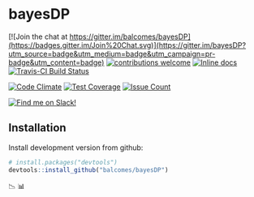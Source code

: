 # bayesDP
[![Join the chat at https://gitter.im/balcomes/bayesDP](https://badges.gitter.im/Join%20Chat.svg)](https://gitter.im/bayesDP?utm_source=badge&utm_medium=badge&utm_campaign=pr-badge&utm_content=badge)
[![contributions welcome](https://img.shields.io/badge/contributions-welcome-brightgreen.svg?style=flat)](https://github.com/balcomes/bayesDP/issues)
[![Inline docs](http://inch-ci.org/github/balcomes/bayesDP.svg?branch=master)](http://inch-ci.org/github/balcomes/bayesDP)
[![Travis-CI Build Status](https://travis-ci.org/balcomes/bayesDP.svg?branch=master)](https://travis-ci.org/balcomes/bayesDP)

[![Code Climate](https://codeclimate.com/github/balcomes/bayesDP/badges/gpa.svg)](https://codeclimate.com/github/balcomes/bayesDP)
[![Test Coverage](https://codeclimate.com/github/balcomes/bayesDP/badges/coverage.svg)](https://codeclimate.com/github/balcomes/bayesDP/coverage)
[![Issue Count](https://codeclimate.com/github/balcomes/bayesDP/badges/issue_count.svg)](https://codeclimate.com/github/balcomes/bayesDP)

[![Find me on Slack!](http://slack-badge.herokuapp.com/users/balcomes.png)](https://fullscreen.slack.com/messages/@balcomes)

## Installation

Install development version from github:

```R
# install.packages("devtools")
devtools::install_github("balcomes/bayesDP")
```

:chart_with_downwards_trend:  :bar_chart:
